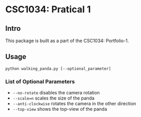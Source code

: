 # CSC1034: Pratical 1

## Intro
This package is built as a part of the CSC1034: Portfolio-1.

## Usage
```shell
python walking_panda.py [--optional_parameter]
```

### List of Optional Parameters
- `--no-rotate` disables the camera rotation 
- `--scale=n` scales the size of the panda
- `--anti-clockwise` rotates the camera in the other direction
- `--top-view` shows the top-view of the panda
